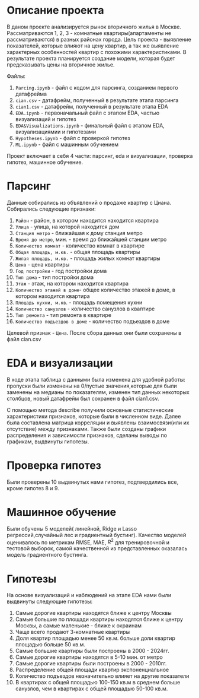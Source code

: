 # Описание проекта
В даном проекте анализируется рынок вторичного жилья в Москве. Рассматриваются 1, 2, 3 - комнатные квартиры(апартаменты не рассматриваются) в разных районах города. Цель проекта - выявление показателей, которые влияют на цену квартир, а так же выявление характерных особенностей квартир с похожими характеристиками. В результате проекта планируется создание модели, которая будет предсказывать цены на вторичное жилье.

Файлы:
1. `Parcing.ipynb` - файл с кодом для парсинга, созданием первого датафрейма
2. `cian.csv` - датафрейм, полученный в результате этапа парсинга
3. `cian1.csv` - датафрейм, полученный в результате этапа EDA
4. `EDA.ipynb` - первоначальный файл с этапом EDA, частью визуализаций и гипотез
5. `EDA&Visualizations.ipynb` - финальный файл с этапом EDA, визуализациямии и гипотезами
6. `Hypotheses.ipynb` - файл с проверкой гипотез
7. `ML.ipynb` - файл с машинным обучением

Проект включает в себя 4 части: парсинг, eda и визуализации, проверка гипотез, машинное обучение. 
# Парсинг
Данные собирались из объявлений о продаже квартир с Циана. Собирались следующие признаки:
1. `Район` - район, в котором находится находится квартира
2. `Улица` - улица, на которой находится дом
3. `Станция метро` - ближайшая к дому станция метро
4. `Время до метро`, мин. - время до ближайшей станции метро
5. `Количество комнат` - количество комнат в квартире
6. `Общая площадь, м.кв.` - общая площадь квартиры
7. `Жилая площадь, м.кв.` - площадь жилых комнат квартиры
8. `Цена` - цена квартиры
9. `Год постройки` - год постройки дома
10. `Тип дома` - тип постройки дома
11. `Этаж` - этаж, на котором находится квартира
12. `Количество этажей в доме`- общее количество этажей в доме, в котором находится квартира
13. `Площадь кухни, м.кв`. - площадь помещения кухни
14. `Количество санузлов` - количество санузлов в кваптире
15. `Тип ремонта` - тип ремонта в квартире
16. `Количество подъездов в доме` - количество подъездов в доме

Целевой признак - `Цена`.
После сбора данных они были сохранены в файл cian.csv
# EDA и визуализации 
В ходе этапа таблица с данными была изменена для удобной работы: пропуски были изменены на 0/пустые значения,которые для были заменены на медианы по показателям,  изменен тип данных некоторых столбцов, новый датафрейм был сохранен в файл cian1.сsv.

С помощью метода describe получили основные статистические характеристики признаков, которые были в численном виде. Далее была составлена матрица корреляции и выявлены взаимосвязи(или их отсутствие) между признаками. Также были созданы графики распределения и зависимости признаков, сделаны выводы по графикам, выдвинуты гипотезы.
# Проверка гипотез
Были проверены 10 выдвинутых нами гипотез, подтвердились все, кроме гипотез 8 и 9.
# Машинное обучение 
Были обучены 5 моделей( линейной, Ridge и Lasso регрессий,случайный лес и градиентный бустинг). Качество моделей оценивалось по метрикам RMSE, MAE, $R^2$ для тренировочной и тестовой выборок, самой качественной из представленных оказалась модель градиентного бустинга.

# Гипотезы
На основе визуализаций и наблюдений на этапе EDA нами были выдвинуты следующие гипотезы: 
1. Самые дорогие квартиры находятся ближе к центру Москвы
2. Самые большие по площади квартиры находятся ближе к центру Москвы, а самые маленькие - ближе к окраинам
3. Чаще всего продают 3-комнатные квартиры
4. Доля квартир площадью менее 50 кв.м. больше доли квартир площадью больше 50 кв.м.
5. Самые большие квартиры были построены в 2000 - 2024гг.
6. Самые дорогие квартиры находятся в 5-10 мин. от метро
7. Самые дорогие квартиры были построены в 2000 - 2010гг.
8. Распределение общей площади квартир экспоненциальное
9. Количество подъездов незначительно влияет на другие показатели
10. В квартирах с общей площадью 100-150 кв.м в среднем больше санузлов, чем в квартирах с общей площадью 50-100 кв.м.

